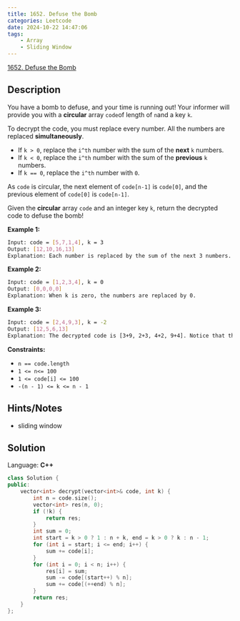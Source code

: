 ```yaml
---
title: 1652. Defuse the Bomb
categories: Leetcode
date: 2024-10-22 14:47:06
tags:
    - Array
    - Sliding Window
---
```


[1652. Defuse the Bomb](https://leetcode.com/problems/defuse-the-bomb/description/)

## Description

You have a bomb to defuse, and your time is running out! Your informer will provide you with a **circular**  array `code`of length of `n`and a key `k`.

To decrypt the code, you must replace every number. All the numbers are replaced **simultaneously**.

- If `k > 0`, replace the `i^th` number with the sum of the **next**  `k` numbers.
- If `k < 0`, replace the `i^th` number with the sum of the **previous**  `k` numbers.
- If `k == 0`, replace the `i^th` number with `0`.

As `code` is circular, the next element of `code[n-1]` is `code[0]`, and the previous element of `code[0]` is `code[n-1]`.

Given the **circular**  array `code` and an integer key `k`, return the decrypted code to defuse the bomb!

**Example 1:**

```bash
Input: code = [5,7,1,4], k = 3
Output: [12,10,16,13]
Explanation: Each number is replaced by the sum of the next 3 numbers. The decrypted code is [7+1+4, 1+4+5, 4+5+7, 5+7+1]. Notice that the numbers wrap around.
```

**Example 2:**

```bash
Input: code = [1,2,3,4], k = 0
Output: [0,0,0,0]
Explanation: When k is zero, the numbers are replaced by 0.
```

**Example 3:**

```bash
Input: code = [2,4,9,3], k = -2
Output: [12,5,6,13]
Explanation: The decrypted code is [3+9, 2+3, 4+2, 9+4]. Notice that the numbers wrap around again. If k is negative, the sum is of the **previous**  numbers.
```

**Constraints:**

- `n == code.length`
- `1 <= n<= 100`
- `1 <= code[i] <= 100`
- `-(n - 1) <= k <= n - 1`

## Hints/Notes

- sliding window

## Solution

Language: **C++**

```C++
class Solution {
public:
    vector<int> decrypt(vector<int>& code, int k) {
        int n = code.size();
        vector<int> res(n, 0);
        if (!k) {
            return res;
        }
        int sum = 0;
        int start = k > 0 ? 1 : n + k, end = k > 0 ? k : n - 1;
        for (int i = start; i <= end; i++) {
            sum += code[i];
        }
        for (int i = 0; i < n; i++) {
            res[i] = sum;
            sum -= code[(start++) % n];
            sum += code[(++end) % n];
        }
        return res;
    }
};
```
